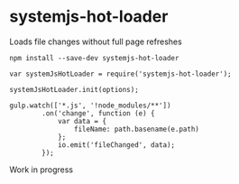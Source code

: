 # systemjs-hot-loader
Loads file changes without full page refreshes


`npm install --save-dev systemjs-hot-loader`

`var systemJsHotLoader = require('systemjs-hot-loader');`

`systemJsHotLoader.init(options);`


```
gulp.watch(['*.js', '!node_modules/**'])
        .on('change', function (e) {
            var data = {
                fileName: path.basename(e.path)
            };
            io.emit('fileChanged', data);
        });
```


Work in progress
